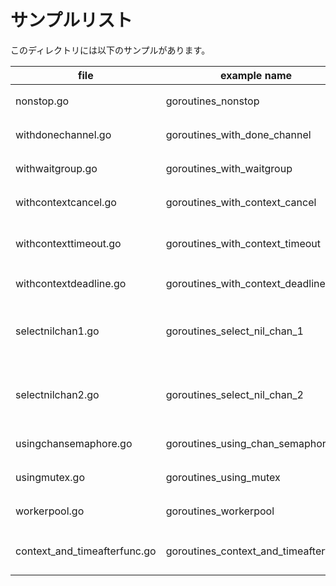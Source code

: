 # サンプルリスト

このディレクトリには以下のサンプルがあります。

| file                           | example name                            | note                                                              |
|--------------------------------|-----------------------------------------|-------------------------------------------------------------------|
| nonstop.go                     | goroutines\_nonstop                     | ゴルーチンを待ち合わせ無しで走らせるサンプルです                                          |
| withdonechannel.go             | goroutines\_with\_done\_channel         | doneチャネルを用いて待ち合わせを行うサンプルです                                        |
| withwaitgroup.go               | goroutines\_with\_waitgroup             | sync.WaitGroupを用いて待ち合わせを行うパターンです                                  |
| withcontextcancel.go           | goroutines\_with\_context\_cancel       | context.Contextを用いて待ち合わせを行うサンプルです                                 |
| withcontexttimeout.go          | goroutines\_with\_context\_timeout      | context.Contextを用いてタイムアウト付きで待ち合わせを行うサンプルです                        |
| withcontextdeadline.go         | goroutines\_with\_context\_deadline     | context.Context::WithDeadline を使ったサンプルです                          |
| selectnilchan1.go              | goroutines\_select\_nil\_chan\_1        | select ステートメントで nil チャネル を使って選択されるチャネルの有効・無効を切り替えるサンプルです (1)      |
| selectnilchan2.go              | goroutines\_select\_nil\_chan\_2        | select ステートメントで nil チャネル を使って選択されるチャネルの有効・無効を切り替えるサンプルです (2)      |
| usingchansemaphore.go          | goroutines\_using\_chan\_semaphore      | チャネルでセマフォの動作を行わせるサンプルです                                           |
| usingmutex.go                  | goroutines\_using\_mutex                | sync.Mutex を利用したサンプルです                                            |
| workerpool.go                  | goroutines\_workerpool                  | Worker Pool パターンのサンプルです                                           |
| context\_and\_timeafterfunc.go | goroutines\_context\_and\_timeafterfunc | ContextAndTimeAfterFunc は、Context と time.AfterFunc でキャンセルするサンプルです |
